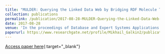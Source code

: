 ```yaml
---
title: "MULDER: Querying the Linked Data Web by Bridging RDF Molecule Templates"
collection: publications
permalink: /publication/2017-08-28-MULDER-Querying-the-Linked-Data-Web-by-Bridging-RDF-Molecule-Templates
date: 2017-08-28
venue: 'In the proceedings of Database and Expert Systems Applications - 28th International Conference, DEXA 2017, Lyon, France, August 28-31, 2017, Proceedings, Part I'
paperurl: https://www.researchgate.net/profile/Mikhail_Galkin2/publication/318362785_MULDER_Querying_the_Linked_Data_Web_by_Bridging_RDF_Molecule_Templates/links/596609a2aca27227d792b171/MULDER-Querying-the-Linked-Data-Web-by-Bridging-RDF-Molecule-Templates.pdf
---
```

[Access paper here](https://www.researchgate.net/profile/Mikhail_Galkin2/publication/318362785_MULDER_Querying_the_Linked_Data_Web_by_Bridging_RDF_Molecule_Templates/links/596609a2aca27227d792b171/MULDER-Querying-the-Linked-Data-Web-by-Bridging-RDF-Molecule-Templates.pdf){:target="_blank"}
